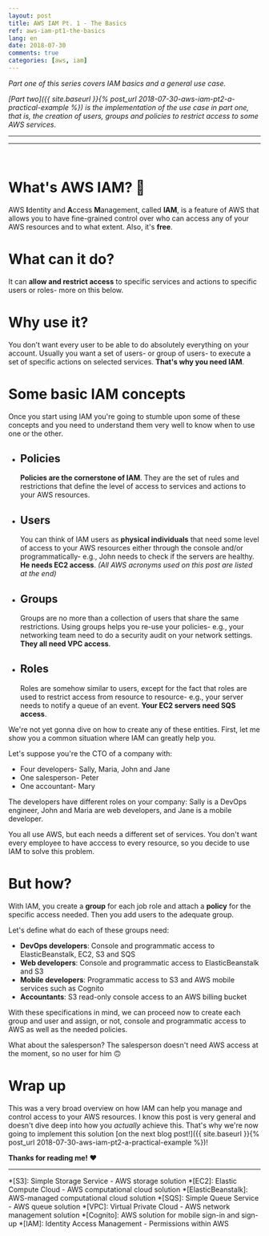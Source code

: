 ```yaml
---
layout: post
title: AWS IAM Pt. 1 - The Basics
ref: aws-iam-pt1-the-basics
lang: en
date: 2018-07-30
comments: true
categories: [aws, iam]
---
```


*Part one of this series covers IAM basics and a general use case.*

*[Part two]({{ site.baseurl }}{% post_url 2018-07-30-aws-iam-pt2-a-practical-example %}) is the implementation of the use case in part one, that is, the creation of users, groups and policies to restrict access to some AWS services.*

---

---

<br>

# What's AWS IAM? 🔑
AWS **I**dentity and **A**ccess **M**anagement, called **IAM**, is a feature of AWS that allows you to have fine-grained control over who can access any of your AWS resources and to what extent. Also, it's **free**.

# What can it do?
It can **allow and restrict access** to specific services and actions to specific users or roles- more on this below.

# Why use it?
You don't want every user to be able to do absolutely everything on your account. Usually you want a set of users- or group of users- to execute a set of specific actions on selected services. **That's why you need IAM**.

# Some basic IAM concepts
Once you start using IAM you're going to stumble upon some of these concepts and you need to understand them very well to know when to use one or the other.

- ## Policies
  **Policies are the cornerstone of IAM**. They are the set of rules and restrictions that define the level of access to services and actions to your AWS resources.

- ## Users
  You can think of IAM users as **physical individuals** that need some level of access to your AWS resources either through the console and/or programmatically- e.g., John needs to check if the servers are healthy. **He needs EC2 access**. *(All AWS acronyms used on this post are listed at the end)*

- ## Groups
  Groups are no more than a collection of users that share the same restrictions. Using groups helps you re-use your policies- e.g., your networking team need to do a security audit on your network settings. **They all need VPC access**.

- ## Roles
  Roles are somehow similar to users, except for the fact that roles are used to restrict access from resource to resource- e.g., your server needs to notify a queue of an event. **Your EC2 servers need SQS access**.

We're not yet gonna dive on how to create any of these entities. First, let me show you a common situation where IAM can greatly help you.

Let's suppose you're the CTO of a company with:
- Four developers- Sally, Maria, John and Jane
- One salesperson- Peter
- One accountant- Mary

The developers have different roles on your company: Sally is a DevOps engineer, John and Maria are web developers, and Jane is a mobile developer.

You all use AWS, but each needs a different set of services. You don't want every employee to have acccess to every resource, so you decide to use IAM to solve this problem.

# But how?
With IAM, you create a **group** for each job role and attach a **policy** for the specific access needed. Then you add users to the adequate group.

Let's define what do each of these groups need:

- **DevOps developers**: Console and programmatic access to ElasticBeanstalk, EC2, S3 and SQS
- **Web developers**: Console and programmatic access to ElasticBeanstalk and S3
- **Mobile developers**: Programmatic access to S3 and AWS mobile services such as Cognito
- **Accountants**: S3 read-only console access to an AWS billing bucket

With these specifications in mind, we can proceed now to create each group and user and assign, or not, console and programmatic access to AWS as well as the needed policies.

What about the salesperson? The salesperson doesn't need AWS access at the moment, so no user for him 🙃

# Wrap up

This was a very broad overview on how IAM can help you manage and control access to your AWS resources. I know this post is very general and doesn't dive deep into how you *actually* achieve this. That's why we're now going to implement this solution [on the next blog post!]({{ site.baseurl }}{% post_url 2018-07-30-aws-iam-pt2-a-practical-example %})!

**Thanks for reading me!** ❤️

---

*[S3]: Simple Storage Service - AWS storage solution
*[EC2]: Elastic Compute Cloud - AWS computational cloud solution
*[ElasticBeanstalk]: AWS-managed computational cloud solution
*[SQS]: Simple Queue Service - AWS queue solution
*[VPC]: Virtual Private Cloud - AWS network management solution
*[Cognito]: AWS solution for mobile sign-in and sign-up
*[IAM]: Identity Access Management - Permissions within AWS